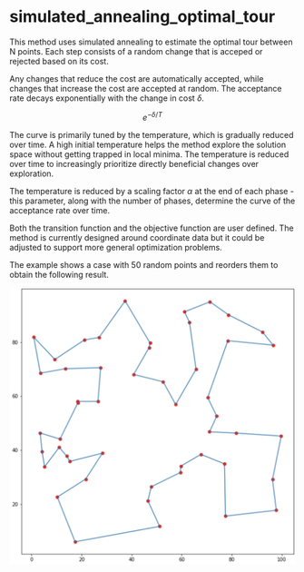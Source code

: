 # simulated_annealing_optimal_tour

This method uses simulated annealing to estimate the optimal tour between N points. Each step consists of a random change that is acceped or rejected based on its cost.

Any changes that reduce the cost are automatically accepted, while changes that increase the cost are accepted at random. The acceptance rate decays exponentially with the change in cost $\delta$. 

$$ e^{ - \delta / T} $$

The curve is primarily tuned by the temperature, which is gradually reduced over time. A high initial temperature helps the method explore the solution space without getting trapped in local minima. The temperature is reduced over time to increasingly prioritize directly beneficial changes over exploration.

The temperature is reduced by a scaling factor $\alpha$ at the end of each phase - this parameter, along with the number of phases, determine the curve of the acceptance rate over time. 

Both the transition function and the objective function are user defined. The method is currently designed around coordinate data but it could be adjusted to support more general optimization problems.

The example shows a case with 50 random points and reorders them to obtain the following result. 

![An example of a tour with 50 cities](example.png)
